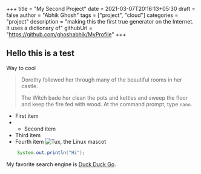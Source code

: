 +++
title = "My Second Project"
date = 2021-03-07T20:16:13+05:30
draft = false
author = "Abhik Ghosh"
tags = ["project", "cloud"]
categories = "project"
description = "making this the first true generator on the Internet. It uses a dictionary of"
githubUrl = "https://github.com/ghoshabhik/MyProfile"
+++

## Hello this is a test
Way to cool

> Dorothy followed her through many of the beautiful rooms in her castle.
>
> The Witch bade her clean the pots and kettles and sweep the floor and keep the fire fed with wood.
At the command prompt, type `nano`.
+ First item
+ - Second item
+ Third item
+ Fourth item
![Tux, the Linux mascot](https://d33wubrfki0l68.cloudfront.net/e7ed9fe4bafe46e275c807d63591f85f9ab246ba/e2d28/assets/images/tux.png)

```java {linenos=table,hl_lines=[8,"15-17"],linenostart=199}
    System.out.println("Hi");
```

My favorite search engine is [Duck Duck Go](https://duckduckgo.com "The best search engine for privacy").